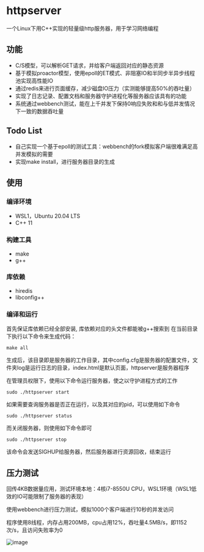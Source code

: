 # httpserver
一个Linux下用C++实现的轻量级http服务器，用于学习网络编程

## 功能
- C/S模型，可以解析GET请求，并给客户端返回对应的静态资源
- 基于模拟proactor模型，使用epoll的ET模式、非阻塞IO和半同步半异步线程池实现高性能IO
- 通过redis来进行页面缓存，减少磁盘IO压力（实测能够提高50%的吞吐量）
- 实现了日志记录、配置文档和服务器守护进程化等服务器应该具有的功能
- 系统通过webbench测试，能在上千并发下保持0响应失败和和与低并发情况下一致的数据吞吐量

## Todo List
- 自己实现一个基于epoll的测试工具：webbench的fork模拟客户端很难满足高并发模拟的需要
- 实现make install，进行服务器目录的生成

## 使用
### 编译环境
- WSL1，Ubuntu 20.04 LTS
- C++ 11

### 构建工具
- make
- g++

### 库依赖
- hiredis
- libconfig++

### 编译和运行
首先保证库依赖已经全部安装, 库依赖对应的头文件都能被g++搜索到
在当前目录下执行以下命令来生成代码：
```
make all
```

生成后，该目录即是服务器的工作目录，其中config.cfg是服务器的配置文件，文件夹log是运行日志的目录，index.html是默认页面，httpserver是服务器程序

在管理员权限下，使用以下命令运行服务器，使之以守护进程方式的工作
```
sudo ./httpserver start
```
如果需要查询服务器是否正在运行，以及其对应的pid，可以使用如下命令
```
sudo ./httpserver status
```
而关闭服务器，则使用如下命令即可
```
sudo ./httpserver stop
```
该命令会发送SIGHUP给服务器，然后服务器进行资源回收，结束运行

## 压力测试
回传4KB数据量应用，测试环境本地：4核i7-8550U CPU，WSL1环境（WSL1低效的IO可能限制了服务器的表现）

使用webbench进行压力测试，模拟1000个客户端进行10秒的并发访问

程序使用8线程，内存占用200MB，cpu占用12%，吞吐量4.5MB/s，即1152次/s，且访问失败率为0

![image](https://user-images.githubusercontent.com/73411877/117386886-4a919f00-af1a-11eb-8a81-d8df8d260cf5.png)






